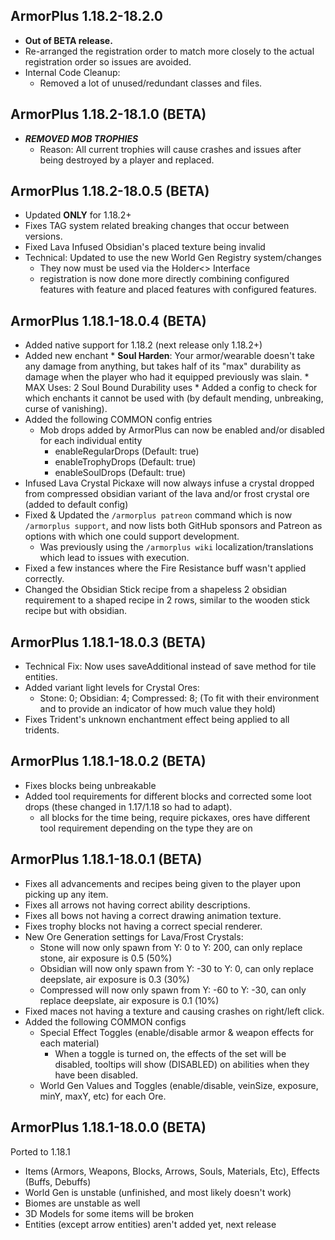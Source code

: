 ArmorPlus 1.18.2-18.2.0
----------------------------

* **Out of BETA release.**
* Re-arranged the registration order to match more closely to the actual registration order so issues are avoided.
* Internal Code Cleanup:
  * Removed a lot of unused/redundant classes and files.

ArmorPlus 1.18.2-18.1.0 (BETA)
----------------------------

* ***REMOVED MOB TROPHIES***
  * Reason: All current trophies will cause crashes and issues after being destroyed by a player and replaced.
  
ArmorPlus 1.18.2-18.0.5 (BETA)
----------------------------

* Updated **ONLY** for 1.18.2+
* Fixes TAG system related breaking changes that occur between versions.
* Fixed Lava Infused Obsidian's placed texture being invalid
* Technical: Updated to use the new World Gen Registry system/changes
    * They now must be used via the Holder<> Interface
    * registration is now done more directly combining configured features with feature and placed features with
      configured features.

ArmorPlus 1.18.1-18.0.4 (BETA)
----------------------------

* Added native support for 1.18.2 (next release only 1.18.2+)
* Added new enchant * **Soul Harden**: Your armor/wearable doesn't take any damage from anything, but takes half of
  its "max" durability as damage when the player who had it equipped previously was slain. * MAX Uses: 2 Soul Bound
  Durability uses * Added a config to check for which enchants it cannot be used with (by default mending, unbreaking,
  curse of vanishing).
* Added the following COMMON config entries
    * Mob drops added by ArmorPlus can now be enabled and/or disabled for each individual entity
        * enableRegularDrops (Default: true)
        * enableTrophyDrops (Default: true)
        * enableSoulDrops (Default: true)
* Infused Lava Crystal Pickaxe will now always infuse a crystal dropped from compressed obsidian variant of the lava
  and/or frost crystal ore (added to default config)
* Fixed & Updated the `/armorplus patreon` command which is now `/armorplus support`, and now lists both GitHub sponsors
  and Patreon as options with which one could support development.
    * Was previously using the `/armorplus wiki` localization/translations which lead to issues with execution.
* Fixed a few instances where the Fire Resistance buff wasn't applied correctly.
* Changed the Obsidian Stick recipe from a shapeless 2 obsidian requirement to a shaped recipe in 2 rows, similar to the
  wooden stick recipe but with obsidian.

ArmorPlus 1.18.1-18.0.3 (BETA)
----------------------------

- Technical Fix: Now uses saveAdditional instead of save method for tile entities.
- Added variant light levels for Crystal Ores:
    - Stone: 0; Obsidian: 4; Compressed: 8; (To fit with their environment and to provide an indicator of how much value
      they hold)
- Fixes Trident's unknown enchantment effect being applied to all tridents.

ArmorPlus 1.18.1-18.0.2 (BETA)
----------------------------

- Fixes blocks being unbreakable
- Added tool requirements for different blocks and corrected some loot drops (these changed in 1.17/1.18 so had to
  adapt).
    - all blocks for the time being, require pickaxes, ores have different tool requirement depending on the type they
      are on

ArmorPlus 1.18.1-18.0.1 (BETA)
----------------------------

- Fixes all advancements and recipes being given to the player upon picking up any item.
- Fixes all arrows not having correct ability descriptions.
- Fixes all bows not having a correct drawing animation texture.
- Fixes trophy blocks not having a correct special renderer.
- New Ore Generation settings for Lava/Frost Crystals:
    - Stone will now only spawn from Y: 0 to Y: 200, can only replace stone, air exposure is 0.5 (50%)
    - Obsidian will now only spawn from Y: -30 to Y: 0, can only replace deepslate, air exposure is 0.3 (30%)
    - Compressed will now only spawn from Y: -60 to Y: -30, can only replace deepslate, air exposure is 0.1 (10%)
- Fixed maces not having a texture and causing crashes on right/left click.
- Added the following COMMON configs
    - Special Effect Toggles (enable/disable armor & weapon effects for each material)
        - When a toggle is turned on, the effects of the set will be disabled, tooltips will show (DISABLED) on
          abilities when they have been disabled.
    - World Gen Values and Toggles (enable/disable, veinSize, exposure, minY, maxY, etc) for each Ore.

ArmorPlus 1.18.1-18.0.0 (BETA)
----------------------------

Ported to 1.18.1

- Items (Armors, Weapons, Blocks, Arrows, Souls, Materials, Etc), Effects (Buffs, Debuffs)
- World Gen is unstable (unfinished, and most likely doesn't work)
- Biomes are unstable as well
- 3D Models for some items will be broken
- Entities (except arrow entities) aren't added yet, next release